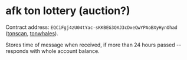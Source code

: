 afk ton lottery (auction?)
==========================

Contract address: `EQCiFgj4zU04tYac-sKKBEG3QXJ3cDxeQwYPAoBXyHynOhad` ([tonscan](https://tonscan.org/address/EQCiFgj4zU04tYac-sKKBEG3QXJ3cDxeQwYPAoBXyHynOhad), [tonwhales](https://tonwhales.com/explorer/address/EQCiFgj4zU04tYac-sKKBEG3QXJ3cDxeQwYPAoBXyHynOhad)).

Stores time of message when received, if more than 24 hours passed -- responds with whole account balance.
